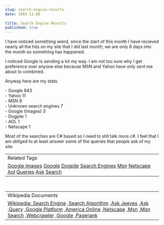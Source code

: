 ```yaml
---
slug: search-engine-results
date: 2005-11-08
 
title: Search Engine Results
published: true
---
```

I have noticed something wierd, since the start of this month I have recieved nearly all the hits on my site that I did last month; we are only 8 days into the month so something has happened.<p />I noticed Google is sending a lot my way. I am not too sure why I get preference over anyone else because MSN and Yahoo have only sent me about to combined.<p />Anyway here are my stats.<p />- Google 843<br />- Yahoo 11<br />- MSN 8<br />- Unknown search engines 7<br />- Google (Images) 3<br />- Dogpile 1<br />- AOL 1<br />- Netscape 1<p />Most of the searches are C# based so I need to still talk more c#. I feel that I am obliged to at least answer some of the queries that people ask of my site.<p /><table class="TechnoratiHead TagHeader">
<tr><td>Related Tags</td></tr>
<tr class="Technorati"><td>
<a href="https://paul.kinlan.me/tags/Google" class="Tag" rel="tag">Google Images</a> <a href="https://paul.kinlan.me/tags/Google" class="Tag" rel="tag">Google</a> <a href="https://paul.kinlan.me/tags/Dogpile" class="Tag" rel="tag">Dogpile</a> <a href="https://paul.kinlan.me/tags/Search" class="Tag" rel="tag">Search Engines</a> <a href="https://paul.kinlan.me/tags/Msn" class="Tag" rel="tag">Msn</a> <a href="https://paul.kinlan.me/tags/Netscape" class="Tag" rel="tag">Netscape</a> <a href="https://paul.kinlan.me/tags/Aol" class="Tag" rel="tag">Aol</a> <a href="https://paul.kinlan.me/tags/Queries" class="Tag" rel="tag">Queries</a> <a href="https://paul.kinlan.me/tags/Ask" class="Tag" rel="tag">Ask</a> <a href="https://paul.kinlan.me/tags/Search" class="Tag" rel="tag">Search</a>
</td></tr>
</table><br /><table class="TechnoratiHead TagHeader">
<tr><td>Wikipedia Documents</td></tr>
<tr class="Technorati"><td>
<a href="http://en.wikipedia.org/wiki/Search_engine">Wikipedia: Search Engine</a> ,<a href="http://en.wikipedia.org/wiki/Search_algorithm">Search Algorithm</a> ,<a href="http://en.wikipedia.org/wiki/Ask_Jeeves">Ask Jeeves</a> ,<a href="http://en.wikipedia.org/wiki/Ask">Ask</a> ,<a href="http://en.wikipedia.org/wiki/Query">Query</a> ,<a href="http://en.wikipedia.org/wiki/Google_platform">Google Platform</a> ,<a href="http://en.wikipedia.org/wiki/AOL">America Online</a> ,<a href="http://en.wikipedia.org/wiki/Netscape">Netscape</a> ,<a href="http://en.wikipedia.org/wiki/MSN">Msn</a> ,<a href="http://en.wikipedia.org/wiki/MSN_Search">Msn Search</a> ,<a href="http://en.wikipedia.org/wiki/WebCrawler">Webcrawler</a> ,<a href="http://en.wikipedia.org/wiki/Google">Google</a> ,<a href="http://en.wikipedia.org/wiki/PageRank">Pagerank</a>
</td></tr>
</table><div class="blogger-post-footer"><img class="posterous_download_image" src="https://blogger.googleusercontent.com/tracker/8109338-113146667293507828?l=www.kinlan.co.uk%2Findex.html" height="1" alt="" width="1" /></div>

